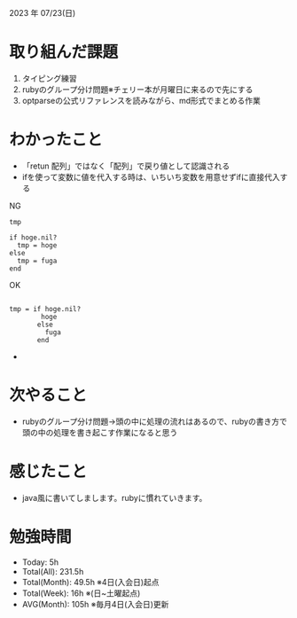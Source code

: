2023 年 07/23(日)

# 取り組んだ課題

1. タイピング練習
2. rubyのグループ分け問題※チェリー本が月曜日に来るので先にする
3. optparseの公式リファレンスを読みながら、md形式でまとめる作業

# わかったこと

* 「retun 配列」ではなく「配列」で戻り値として認識される
* ifを使って変数に値を代入する時は、いちいち変数を用意せずifに直接代入する

NG

```
tmp

if hoge.nil?
  tmp = hoge
else
  tmp = fuga
end

```

OK

```

tmp = if hoge.nil?
        hoge
       else
         fuga
       end

```

* 


# 次やること

* rubyのグループ分け問題→頭の中に処理の流れはあるので、rubyの書き方で頭の中の処理を書き起こす作業になると思う

# 感じたこと

* java風に書いてしまします。rubyに慣れていきます。

# 勉強時間

* Today: 5h
* Total(All): 231.5h
* Total(Month): 49.5h ※4日(入会日)起点
* Total(Week): 16h ※(日~土曜起点)
* AVG(Month): 105h ※毎月4日(入会日)更新
